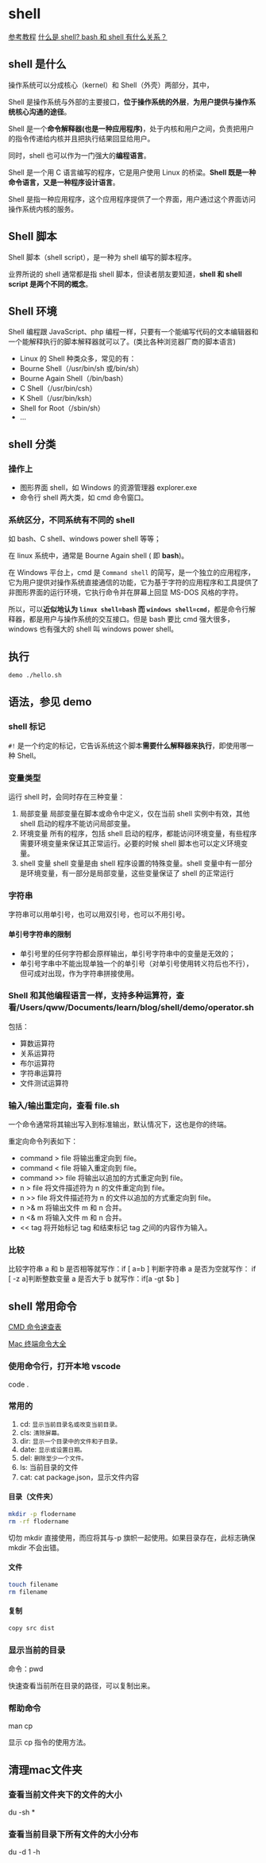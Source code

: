 # shell

[参考教程](https://www.runoob.com/linux/linux-shell.html)
[什么是 shell? bash 和 shell 有什么关系？](https://www.cnblogs.com/hihtml5/p/9272751.html)

## shell 是什么

操作系统可以分成核心（kernel）和 Shell（外壳）两部分，其中，

Shell 是操作系统与外部的主要接口，**位于操作系统的外层**，**为用户提供与操作系统核心沟通的途径**。

Shell 是一个**命令解释器(也是一种应用程序)**，处于内核和用户之间，负责把用户的指令传递给内核并且把执行结果回显给用户。

同时，shell 也可以作为一门强大的**编程语言**。

Shell 是一个用 C 语言编写的程序，它是用户使用 Linux 的桥梁。**Shell 既是一种命令语言，又是一种程序设计语言**。

Shell 是指一种应用程序，这个应用程序提供了一个界面，用户通过这个界面访问操作系统内核的服务。

## Shell 脚本

Shell 脚本（shell script），是一种为 shell 编写的脚本程序。

业界所说的 shell 通常都是指 shell 脚本，但读者朋友要知道，**shell 和 shell script 是两个不同的概念**。

## Shell 环境

Shell 编程跟 JavaScript、php 编程一样，只要有一个能编写代码的文本编辑器和一个能解释执行的脚本解释器就可以了。(类比各种浏览器厂商的脚本语言)

- Linux 的 Shell 种类众多，常见的有：
- Bourne Shell（/usr/bin/sh 或/bin/sh）
- Bourne Again Shell（/bin/bash）
- C Shell（/usr/bin/csh）
- K Shell（/usr/bin/ksh）
- Shell for Root（/sbin/sh）
- ...

## shell 分类

### 操作上

- 图形界面 shell，如 Windows 的资源管理器 explorer.exe
- 命令行 shell 两大类，如 cmd 命令窗口。

### 系统区分，不同系统有不同的 shell

如 bash、C shell、windows power shell 等等；

在 linux 系统中，通常是 Bourne Again shell ( 即 **bash**)。

在 Windows 平台上，cmd 是 `Command shell` 的简写，是一个独立的应用程序，它为用户提供对操作系统直接通信的功能，它为基于字符的应用程序和工具提供了非图形界面的运行环境，它执行命令并在屏幕上回显 MS-DOS 风格的字符。

所以，可以**近似地认为 `linux shell=bash` 而 `windows shell=cmd`**，都是命令行解释器，都是用户与操作系统的交互接口。但是 bash 要比 cmd 强大很多，windows 也有强大的 shell 叫 windows power shell。

## 执行

```sh
demo ./hello.sh
```

## 语法，参见 demo

### shell 标记

`#!` 是一个约定的标记，它告诉系统这个脚本**需要什么解释器来执行**，即使用哪一种 Shell。

### 变量类型

运行 shell 时，会同时存在三种变量：

1. 局部变量 局部变量在脚本或命令中定义，仅在当前 shell 实例中有效，其他 shell 启动的程序不能访问局部变量。
2. 环境变量 所有的程序，包括 shell 启动的程序，都能访问环境变量，有些程序需要环境变量来保证其正常运行。必要的时候 shell 脚本也可以定义环境变量。
3. shell 变量 shell 变量是由 shell 程序设置的特殊变量。shell 变量中有一部分是环境变量，有一部分是局部变量，这些变量保证了 shell 的正常运行

### 字符串

字符串可以用单引号，也可以用双引号，也可以不用引号。

#### 单引号字符串的限制

- 单引号里的任何字符都会原样输出，单引号字符串中的变量是无效的；
- 单引号字串中不能出现单独一个的单引号（对单引号使用转义符后也不行），但可成对出现，作为字符串拼接使用。

### Shell 和其他编程语言一样，支持多种运算符，查看/Users/qww/Documents/learn/blog/shell/demo/operator.sh

包括：

- 算数运算符
- 关系运算符
- 布尔运算符
- 字符串运算符
- 文件测试运算符

### 输入/输出重定向，查看 file.sh

一个命令通常将其输出写入到标准输出，默认情况下，这也是你的终端。

重定向命令列表如下：

- command > file 将输出重定向到 file。
- command < file 将输入重定向到 file。
- command >> file 将输出以追加的方式重定向到 file。
- n > file 将文件描述符为 n 的文件重定向到 file。
- n >> file 将文件描述符为 n 的文件以追加的方式重定向到 file。
- n >& m 将输出文件 m 和 n 合并。
- n <& m 将输入文件 m 和 n 合并。
- << tag 将开始标记 tag 和结束标记 tag 之间的内容作为输入。

### 比较

比较字符串 a 和 b 是否相等就写作：if [ a=b ]
判断字符串 a 是否为空就写作： if [ -z a]判断整数变量 a 是否大于 b 就写作：if[a -gt $b ]

## shell 常用命令

[CMD 命令速查表](http://www.jb51.net/help/cmd.htm)

[Mac 终端命令大全](https://www.jianshu.com/p/3291de46f3ff)

### 使用命令行，打开本地 vscode

code .

### 常用的

1. cd: `显示当前目录名或改变当前目录。`
2. cls: `清除屏幕。`
3. dir: `显示一个目录中的文件和子目录。`
4. date: `显示或设置日期。`
5. del: `删除至少一个文件。`
6. ls: 当前目录的文件
7. cat: cat package.json，显示文件内容

#### 目录（文件夹）

```sh
mkdir -p flodername
rm -rf flodername
```

切勿 mkdir 直接使用，而应将其与-p 旗帜一起使用。如果目录存在，此标志确保 mkdir 不会出错。

#### 文件

```sh
touch filename
rm filename
```

#### 复制

```sh
copy src dist
```

### 显示当前的目录

命令：pwd

快速查看当前所在目录的路径，可以复制出来。

### 帮助命令

man cp

显示 cp 指令的使用方法。

## 清理mac文件夹

### 查看当前文件夹下的文件的大小

du -sh *

### 查看当前目录下所有文件的大小分布

du -d 1 -h
